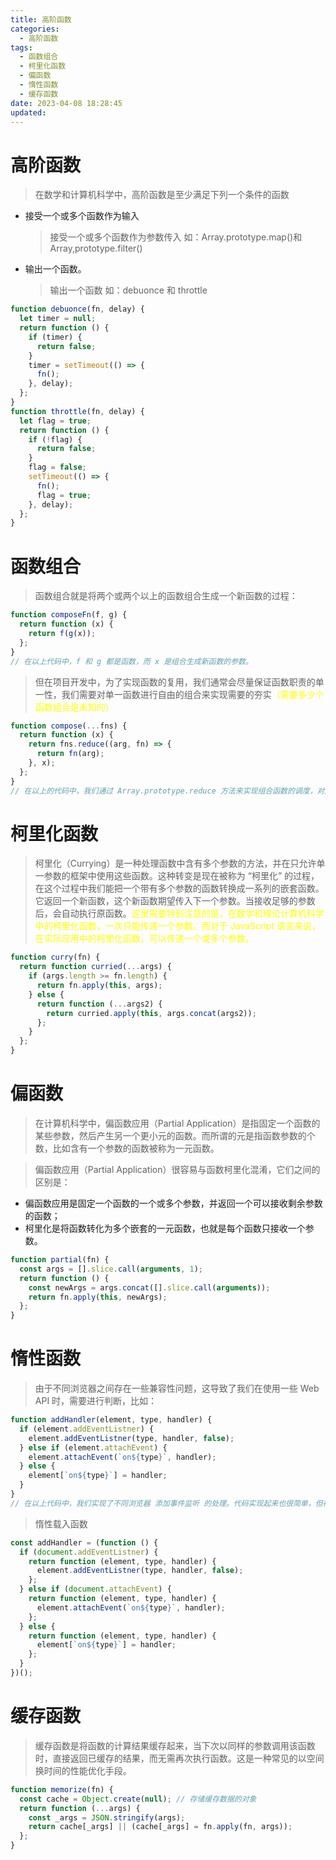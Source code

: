```yaml
---
title: 高阶函数
categories:
  - 高阶函数
tags:
  - 函数组合
  - 柯里化函数
  - 偏函数
  - 惰性函数
  - 缓存函数
date: 2023-04-08 18:28:45
updated:
---
```


# 高阶函数

> 在数学和计算机科学中，高阶函数是至少满足下列一个条件的函数

- 接受一个或多个函数作为输入
  > 接受一个或多个函数作为参数传入 如：Array.prototype.map()和 Array,prototype.filter()
- 输出一个函数。
  > 输出一个函数 如：debuonce 和 throttle

```javascript
function debuonce(fn, delay) {
  let timer = null;
  return function () {
    if (timer) {
      return false;
    }
    timer = setTimeout(() => {
      fn();
    }, delay);
  };
}
function throttle(fn, delay) {
  let flag = true;
  return function () {
    if (!flag) {
      return false;
    }
    flag = false;
    setTimeout(() => {
      fn();
      flag = true;
    }, delay);
  };
}
```

# 函数组合

> 函数组合就是将两个或两个以上的函数组合生成一个新函数的过程：

```javascript
function composeFn(f, g) {
  return function (x) {
    return f(g(x));
  };
}
// 在以上代码中，f 和 g 都是函数，而 x 是组合生成新函数的参数。
```

> 但在项目开发中，为了实现函数的复用，我们通常会尽量保证函数职责的单一性，我们需要对单一函数进行自由的组合来实现需要的夯实<font color= "#FFFF00">（需要多少个函数组合是未知的）</font>

```javascript
function compose(...fns) {
  return function (x) {
    return fns.reduce((arg, fn) => {
      return fn(arg);
    }, x);
  };
}
// 在以上的代码中，我们通过 Array.prototype.reduce 方法来实现组合函数的调度，对应的执行顺序是从左到右。不过如果你想从右往左开始执行的话，这时你就可以使用 Array.prototype.reduceRight 方法来实现。
```

# 柯里化函数

> 柯里化（Currying）是一种处理函数中含有多个参数的方法，并在只允许单一参数的框架中使用这些函数。这种转变是现在被称为 “柯里化” 的过程，在这个过程中我们能把一个带有多个参数的函数转换成一系列的嵌套函数。它返回一个新函数，这个新函数期望传入下一个参数。当接收足够的参数后，会自动执行原函数。<font color="#FFFF00">这里需要特别注意的是，在数学和理论计算机科学中的柯里化函数，一次只能传递一个参数。而对于 JavaScript 语言来说，在实际应用中的柯里化函数，可以传递一个或多个参数。</font>

```javascript
function curry(fn) {
  return function curried(...args) {
    if (args.length >= fn.length) {
      return fn.apply(this, args);
    } else {
      return function (...args2) {
        return curried.apply(this, args.concat(args2));
      };
    }
  };
}
```

# 偏函数

> 在计算机科学中，偏函数应用（Partial Application）是指固定一个函数的某些参数，然后产生另一个更小元的函数。而所谓的元是指函数参数的个数，比如含有一个参数的函数被称为一元函数。

> 偏函数应用（Partial Application）很容易与函数柯里化混淆，它们之间的区别是：

- 偏函数应用是固定一个函数的一个或多个参数，并返回一个可以接收剩余参数的函数；
- 柯里化是将函数转化为多个嵌套的一元函数，也就是每个函数只接收一个参数。

```javascript
function partial(fn) {
  const args = [].slice.call(arguments, 1);
  return function () {
    const newArgs = args.concat([].slice.call(arguments));
    return fn.apply(this, newArgs);
  };
}
```

# 惰性函数

> 由于不同浏览器之间存在一些兼容性问题，这导致了我们在使用一些 Web API 时，需要进行判断，比如：

```javascript
function addHandler(element, type, handler) {
  if (element.addEventListner) {
    element.addEventListner(type, handler, false);
  } else if (element.attachEvent) {
    element.attachEvent(`on${type}`, handler);
  } else {
    element[`on${type}`] = handler;
  }
}
// 在以上代码中，我们实现了不同浏览器 添加事件监听 的处理。代码实现起来也很简单，但存在一个问题，即每次调用的时候都需要进行判断，很明显这是不合理的。对于上述这个问题，我们可以通过惰性载入函数来解决。
```

> 惰性载入函数

```javascript
const addHandler = (function () {
  if (document.addEventListner) {
    return function (element, type, handler) {
      element.addEventListner(type, handler, false);
    };
  } else if (document.attachEvent) {
    return function (element, type, handler) {
      element.attachEvent(`on${type}`, handler);
    };
  } else {
    return function (element, type, handler) {
      element[`on${type}`] = handler;
    };
  }
})();
```

# 缓存函数

> 缓存函数是将函数的计算结果缓存起来，当下次以同样的参数调用该函数时，直接返回已缓存的结果，而无需再次执行函数。这是一种常见的以空间换时间的性能优化手段。

```javascript
function memorize(fn) {
  const cache = Object.create(null); // 存储缓存数据的对象
  return function (...args) {
    const _args = JSON.stringify(args);
    return cache[_args] || (cache[_args] = fn.apply(fn, args));
  };
}
```
